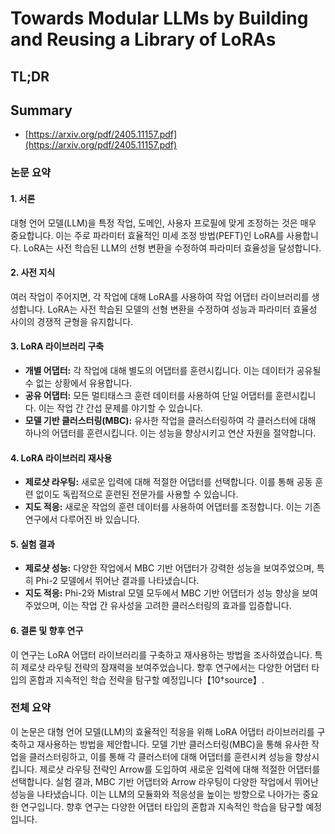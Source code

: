 # Towards Modular LLMs by Building and Reusing a Library of LoRAs
## TL;DR
## Summary
- [https://arxiv.org/pdf/2405.11157.pdf](https://arxiv.org/pdf/2405.11157.pdf)

### 논문 요약

#### 1. 서론
대형 언어 모델(LLM)을 특정 작업, 도메인, 사용자 프로필에 맞게 조정하는 것은 매우 중요합니다. 이는 주로 파라미터 효율적인 미세 조정 방법(PEFT)인 LoRA를 사용합니다. LoRA는 사전 학습된 LLM의 선형 변환을 수정하여 파라미터 효율성을 달성합니다.

#### 2. 사전 지식
여러 작업이 주어지면, 각 작업에 대해 LoRA를 사용하여 작업 어댑터 라이브러리를 생성합니다. LoRA는 사전 학습된 모델의 선형 변환을 수정하여 성능과 파라미터 효율성 사이의 경쟁적 균형을 유지합니다.

#### 3. LoRA 라이브러리 구축
- **개별 어댑터:** 각 작업에 대해 별도의 어댑터를 훈련시킵니다. 이는 데이터가 공유될 수 없는 상황에서 유용합니다.
- **공유 어댑터:** 모든 멀티태스크 훈련 데이터를 사용하여 단일 어댑터를 훈련시킵니다. 이는 작업 간 간섭 문제를 야기할 수 있습니다.
- **모델 기반 클러스터링(MBC):** 유사한 작업을 클러스터링하여 각 클러스터에 대해 하나의 어댑터를 훈련시킵니다. 이는 성능을 향상시키고 연산 자원을 절약합니다.

#### 4. LoRA 라이브러리 재사용
- **제로샷 라우팅:** 새로운 입력에 대해 적절한 어댑터를 선택합니다. 이를 통해 공동 훈련 없이도 독립적으로 훈련된 전문가를 사용할 수 있습니다.
- **지도 적응:** 새로운 작업의 훈련 데이터를 사용하여 어댑터를 조정합니다. 이는 기존 연구에서 다루어진 바 있습니다.

#### 5. 실험 결과
- **제로샷 성능:** 다양한 작업에서 MBC 기반 어댑터가 강력한 성능을 보여주었으며, 특히 Phi-2 모델에서 뛰어난 결과를 나타냈습니다.
- **지도 적응:** Phi-2와 Mistral 모델 모두에서 MBC 기반 어댑터가 성능 향상을 보여주었으며, 이는 작업 간 유사성을 고려한 클러스터링의 효과를 입증합니다.

#### 6. 결론 및 향후 연구
이 연구는 LoRA 어댑터 라이브러리를 구축하고 재사용하는 방법을 조사하였습니다. 특히 제로샷 라우팅 전략의 잠재력을 보여주었습니다. 향후 연구에서는 다양한 어댑터 타입의 혼합과 지속적인 학습 전략을 탐구할 예정입니다【10†source】.

### 전체 요약
이 논문은 대형 언어 모델(LLM)의 효율적인 적응을 위해 LoRA 어댑터 라이브러리를 구축하고 재사용하는 방법을 제안합니다. 모델 기반 클러스터링(MBC)을 통해 유사한 작업을 클러스터링하고, 이를 통해 각 클러스터에 대해 어댑터를 훈련시켜 성능을 향상시킵니다. 제로샷 라우팅 전략인 Arrow를 도입하여 새로운 입력에 대해 적절한 어댑터를 선택합니다. 실험 결과, MBC 기반 어댑터와 Arrow 라우팅이 다양한 작업에서 뛰어난 성능을 나타냈습니다. 이는 LLM의 모듈화와 적응성을 높이는 방향으로 나아가는 중요한 연구입니다. 향후 연구는 다양한 어댑터 타입의 혼합과 지속적인 학습을 탐구할 예정입니다.
